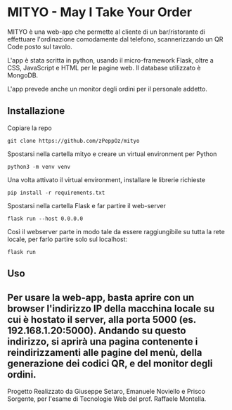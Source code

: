 # MITYO - May I Take Your Order

MITYO è una web-app che permette al cliente di un bar/ristorante di effettuare l'ordinazione comodamente dal telefono, scannerizzando un QR Code posto sul tavolo.

L'app è stata scritta in python, usando il micro-framework Flask, oltre a CSS, JavaScript e HTML per le pagine web. Il database utilizzato è MongoDB.

L'app prevede anche un monitor degli ordini per il personale addetto.

## Installazione

Copiare la repo
```
git clone https://github.com/zPeppOz/mityo
```
Spostarsi nella cartella mityo e creare un virtual environment per Python
```
python3 -m venv venv
```
Una volta attivato il virtual environment, installare le librerie richieste
```
pip install -r requirements.txt
```
Spostarsi nella cartella Flask e far partire il web-server
```
flask run --host 0.0.0.0
```
Così il webserver parte in modo tale da essere raggiungibile su tutta la rete locale, per farlo partire solo sul localhost:
```
flask run 
```

## Uso
Per usare la web-app, basta aprire con un browser l'indirizzo IP della macchina locale su cui è hostato il server, alla porta 5000 (es. 192.168.1.20:5000).
Andando su questo indirizzo, si aprirà una pagina contenente i reindirizzamenti alle pagine del menù, della generazione dei codici QR, e del monitor degli ordini.
---
Progetto Realizzato da Giuseppe Setaro, Emanuele Noviello e Prisco Sorgente, per l'esame di Tecnologie Web del prof. Raffaele Montella.
